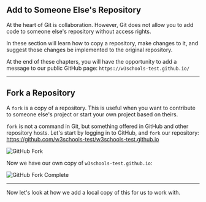## Add to Someone Else's Repository

At the heart of Git is collaboration. However, Git does not allow you to add code to someone else's repository without access rights.

In these section  will learn how to copy a repository, make changes to it, and suggest those changes be implemented to the original repository.

At the end of these chapters, you will have the opportunity to add a message to our public GitHub page: `https://w3schools-test.github.io/`

---

## Fork a Repository

A `fork` is a copy of a repository. This is useful when you want to contribute to someone else's project or start your own project based on theirs.

`fork` is not a command in Git, but something offered in GitHub and other repository hosts. Let's start by logging in to GitHub, and `fork` our repository:  
https://github.com/w3schools-test/w3schools-test.github.io

![GitHub Fork](https://www.w3schools.com/git/img_github_fork.png)

Now we have our own copy of `w3schools-test.github.io`:

![GitHub Fork Complete](https://www.w3schools.com/git/img_github_fork_complete.png)

---

Now let's look at how we add a local copy of this for us to work with.

  
